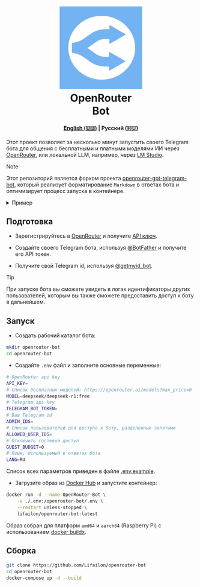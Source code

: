 <h1 align="center">
    <img src="img/logo.png" width="220" />
    <div>
    OpenRouter
    <br>
    Bot
    </div>
</h1>

<h4 align="center">
    <a href="README.md">English (🇺🇸)</a> | <strong>Русский (🇷🇺)</strong>
</h4>

Этот проект позволяет за несколько минут запустить своего Telegram бота для общения с бесплатными и платными моделями ИИ через [OpenRouter](https://openrouter.ai), или локальной LLM, например, через [LM Studio](https://lmstudio.ai).

> [!NOTE]
> Этот репозиторий является форком проекта [openrouter-gpt-telegram-bot](https://github.com/deinfinite/openrouter-gpt-telegram-bot), который реализует форматирование `Markdown` в ответах бота и оптимизирует процесс запуска в контейнере.

<details>
    <summary>Пример</summary>
    <img src="./img/example.png">
</details>

## Подготовка

- Зарегистрируйтесь в [OpenRouter](https://openrouter.ai) и получите [API ключ](https://openrouter.ai/settings/keys).

- Создайте своего Telegram бота, используя [@BotFather](https://telegram.me/BotFather) и получите его API токен.

- Получите свой Telegram id, используя [@getmyid_bot](https://t.me/getmyid_bot).

> [!TIP]
> При запуске бота вы сможете увидеть в логах идентификаторы других пользователей, которым вы также сможете предоставить доступ к боту в дальнейшем.

## Запуск

- Создать рабочий каталог бота:

```bash
mkdir openrouter-bot
cd openrouter-bot
```

- Создайте `.env` файл и заполните основные переменные:

```bash
# OpenRouter api key
API_KEY=
# Список бесплатных моделей: https://openrouter.ai/models?max_price=0
MODEL=deepseek/deepseek-r1:free
# Telegram api key
TELEGRAM_BOT_TOKEN=
# Ваш Telegram id
ADMIN_IDS=
# Список пользователей для доступа к боту, разделенных запятыми
ALLOWED_USER_IDS=
# Отключить гостевой доступ
GUEST_BUDGET=0
# Язык, используемый в ответах бота
LANG=RU
```

Список всех параметров приведен в файле [.env.example](https://github.com/Lifailon/openrouter-bot/blob/main/.env.example).

- Загрузите образ из [Docker Hub](https://hub.docker.com/r/lifailon/openrouter-bot) и запустите контейнер:

```bash
docker run -d --name OpenRouter-Bot \
    -v ./.env:/openrouter-bot/.env \
    --restart unless-stopped \
    lifailon/openrouter-bot:latest
```

Образ собран для платформ `amd64` и `aarch64` (Raspberry Pi) с использованием [docker buildx](https://github.com/docker/buildx).

## Сборка

```bash
git clone https://github.com/Lifailon/openrouter-bot
cd openrouter-bot
docker-compose up -d --build
```
